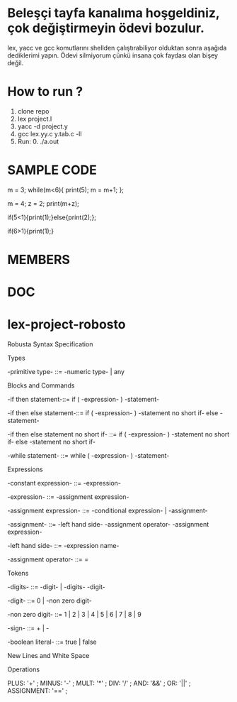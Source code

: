
# Beleşçi tayfa kanalıma hoşgeldiniz, çok değiştirmeyin ödevi bozulur. 
lex, yacc ve gcc komutlarını shellden çalıştırabiliyor olduktan sonra aşağıda dediklerimi yapın. Ödevi silmiyorum çünkü insana çok faydası olan bişey değil.

# How to run ?

1. clone repo
2. lex project.l 
3. yacc -d project.y 
4. gcc lex.yy.c y.tab.c -ll 
5. Run: 0. ./a.out

# SAMPLE CODE

m = 3;
while(m<6){
  print(5);
  m = m+1;
};

m = 4;
z = 2;
print(m+z);


if(5<1){print(1);}else{print(2);};

if(6>1){print(1);}


# MEMBERS 





# DOC

# lex-project-robosto


Robusta Syntax Specification

Types
  
-primitive type- ::= -numeric type- | any


Blocks and Commands

-if then statement-::= if ( -expression- ) -statement-

-if then else statement-::= if ( -expression- ) -statement no short if- else -statement-

-if then else statement no short if- ::= if ( -expression- ) -statement no short if- else -statement no short if-

-while statement- ::= while ( -expression- ) -statement-


Expressions

-constant expression- ::= -expression-

-expression- ::= -assignment expression-

-assignment expression- ::= -conditional expression- | -assignment-

-assignment- ::= -left hand side- -assignment operator- -assignment expression-

-left hand side- ::= -expression name-

-assignment operator- ::= = 

Tokens

-digits- ::= -digit- | -digits- -digit-

-digit- ::= 0 | -non zero digit-

-non zero digit- ::= 1 | 2 | 3 | 4 | 5 | 6 | 7 | 8 | 9

-sign- ::= + | -

-boolean literal- ::= true | false

New Lines and White Space 


Operations

PLUS: '+' ;
MINUS: '-' ;
MULT: '*' ;
DIV: '/' ;
AND: '&&' ;
OR: '||' ;
ASSIGNMENT: '==' ;
